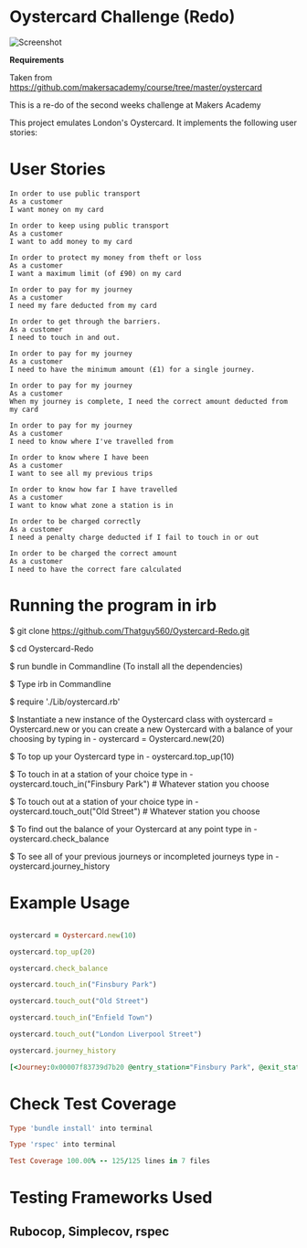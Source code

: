 # Oystercard Challenge (Redo)

![Screenshot](https://raw.githubusercontent.com/Thatguy560/Oystercard-Redo/master/Assets/Screenshot%202020-07-06%20at%2016.32.21.png)

**Requirements**

Taken from https://github.com/makersacademy/course/tree/master/oystercard

This is a re-do of the second weeks challenge at Makers Academy

This project emulates London's Oystercard. It implements the following user stories:

# User Stories

```
In order to use public transport
As a customer
I want money on my card
```
```
In order to keep using public transport
As a customer
I want to add money to my card 
```
```
In order to protect my money from theft or loss
As a customer
I want a maximum limit (of £90) on my card 
```
```
In order to pay for my journey
As a customer
I need my fare deducted from my card 
```
```
In order to get through the barriers.
As a customer
I need to touch in and out. 
```
```
In order to pay for my journey
As a customer
I need to have the minimum amount (£1) for a single journey. 
```
```
In order to pay for my journey
As a customer
When my journey is complete, I need the correct amount deducted from my card 
```
```
In order to pay for my journey
As a customer
I need to know where I've travelled from 
```
```
In order to know where I have been
As a customer
I want to see all my previous trips 
```
```
In order to know how far I have travelled
As a customer
I want to know what zone a station is in 
```
```
In order to be charged correctly
As a customer
I need a penalty charge deducted if I fail to touch in or out 
```
```
In order to be charged the correct amount
As a customer
I need to have the correct fare calculated 
```

# Running the program in irb 

$ git clone https://github.com/Thatguy560/Oystercard-Redo.git

$ cd Oystercard-Redo

$ run bundle in Commandline (To install all the dependencies)

$ Type irb in Commandline

$ require './Lib/oystercard.rb'

$ Instantiate a new instance of the Oystercard class with oystercard = Oystercard.new or you can create a new Oystercard with a balance of your choosing by typing in - oystercard = Oystercard.new(20)

$ To top up your Oystercard type in - oystercard.top_up(10)

$ To touch in at a station of your choice type in - oystercard.touch_in("Finsbury Park") # Whatever station you choose

$ To touch out at a station of your choice type in - oystercard.touch_out("Old Street") # Whatever station you choose

$ To find out the balance of your Oystercard at any point type in - oystercard.check_balance

$ To see all of your previous journeys or incompleted journeys type in - oystercard.journey_history

# Example Usage 

```ruby

oystercard = Oystercard.new(10)

oystercard.top_up(20)

oystercard.check_balance

oystercard.touch_in("Finsbury Park")

oystercard.touch_out("Old Street")

oystercard.touch_in("Enfield Town")

oystercard.touch_out("London Liverpool Street")

oystercard.journey_history

[<Journey:0x00007f83739d7b20 @entry_station="Finsbury Park", @exit_station="Old Street">, <Journey:0x00007f83748a2538 @entry_station="Enfield Town", @exit_station="London Liverpool Street">]

```

# Check Test Coverage 

```ruby
Type 'bundle install' into terminal 

Type 'rspec' into terminal 

Test Coverage 100.00% -- 125/125 lines in 7 files
```

# Testing Frameworks Used

## Rubocop, Simplecov, rspec
